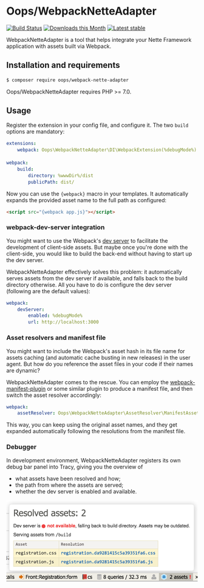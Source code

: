 # Oops/WebpackNetteAdapter

[![Build Status](https://img.shields.io/travis/o2ps/WebpackNetteAdapter.svg)](https://travis.org/o2ps/WebpackNetteAdapter)
[![Downloads this Month](https://img.shields.io/packagist/dm/oops/webpack-nette-adapter.svg)](https://packagist.org/packages/oops/webpack-nette-adapter)
[![Latest stable](https://img.shields.io/packagist/v/oops/webpack-nette-adapter.svg)](https://packagist.org/packages/oops/webpack-nette-adapter)

WebpackNetteAdapter is a tool that helps integrate your Nette Framework application with assets built via Webpack.


## Installation and requirements

```bash
$ composer require oops/webpack-nette-adapter
```

Oops/WebpackNetteAdapter requires PHP >= 7.0.


## Usage

Register the extension in your config file, and configure it. The two `build` options are mandatory:

```yaml
extensions:
	webpack: Oops\WebpackNetteAdapter\DI\WebpackExtension(%debugMode%)

webpack:
	build:
		directory: %wwwDir%/dist
		publicPath: dist/
```


Now you can use the `{webpack}` macro in your templates. It automatically expands the provided asset name to the full path as configured:

```html
<script src="{webpack app.js}"></script>
```


### webpack-dev-server integration

You might want to use the Webpack's [dev server](https://www.npmjs.com/package/webpack-dev-server) to facilitate the development of client-side assets. But maybe once you're done with the client-side, you would like to build the back-end without having to start up the dev server.

WebpackNetteAdapter effectively solves this problem: it automatically serves assets from the dev server if available, and falls back to the build directory otherwise. All you have to do is configure the dev server (following are the default values):

```yaml
webpack:
	devServer:
		enabled: %debugMode%
		url: http://localhost:3000
```


### Asset resolvers and manifest file

You might want to include the Webpack's asset hash in its file name for assets caching (and automatic cache busting in new releases) in the user agent. But how do you reference the asset files in your code if their names are dynamic?

WebpackNetteAdapter comes to the rescue. You can employ the [webpack-manifest-plugin](https://www.npmjs.com/package/webpack-manifest-plugin) or some similar plugin to produce a manifest file, and then switch the asset resolver accordingly:

```yaml
webpack:
	assetResolver: Oops\WebpackNetteAdapter\AssetResolver\ManifestAssetNameResolver(manifest.json)
```

This way, you can keep using the original asset names, and they get expanded automatically following the resolutions from the manifest file.


### Debugger

In development environment, WebpackNetteAdapter registers its own debug bar panel into Tracy, giving you the overview of

- what assets have been resolved and how;
- the path from where the assets are served;
- whether the dev server is enabled and available.

![Debug bar panel](doc/debug_panel.png)
